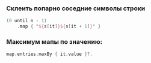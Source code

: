 ### Склеить попарно соседние символы строки
```kotlin
(0 until n - 1)
    .map { "${s[it]}${s[it + 1]}" }
```

### Максимум мапы по значению:
```kotlin
map.entries.maxBy { it.value }?.
```
